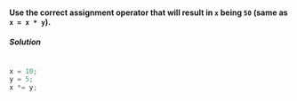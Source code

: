 #### Use the correct **assignment operator** that will result in `x` being `50` (same as `x = x * y`).

<h5> Solution </h5>

```javascript

x = 10;
y = 5;
x *= y;

```